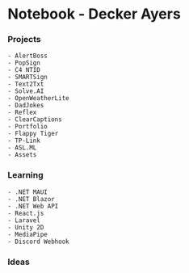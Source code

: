 # Notebook - Decker Ayers

### Projects
	- AlertBoss
	- PopSign
	- C4 NTID
	- SMARTSign
	- Text2Txt
	- Solve.AI
	- OpenWeatherLite
	- DadJokes
	- Reflex
	- ClearCaptions
	- Portfolio
	- Flappy Tiger
	- TP-Link
	- ASL.ML
	- Assets
### Learning
	- .NET MAUI
	- .NET Blazor
	- .NET Web API
	- React.js
	- Laravel
	- Unity 2D
	- MediaPipe
	- Discord Webhook
### Ideas

